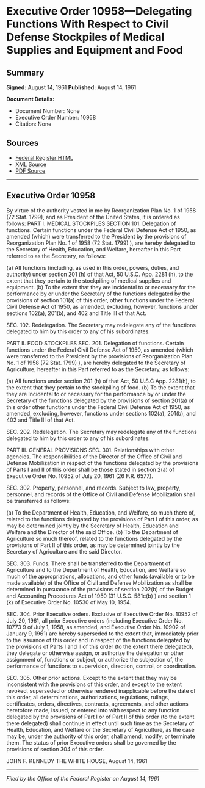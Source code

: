 # Executive Order 10958—Delegating Functions With Respect to Civil Defense Stockpiles of Medical Supplies and Equipment and Food

## Summary

**Signed:** August 14, 1961
**Published:** August 14, 1961

**Document Details:**
- Document Number: None
- Executive Order Number: 10958
- Citation: None

## Sources
- [Federal Register HTML](https://www.presidency.ucsb.edu/documents/executive-order-10958-delegating-functions-with-respect-civil-defense-stockpiles-medical)
- [XML Source](None)
- [PDF Source](None)

---

## Executive Order 10958

By virtue of the authority vested in me by Reorganization Plan No. 1 of 1958 (72 Stat. 1799), and as President of the United States, it is ordered as follows:
PART I. MEDICAL STOCKPILES
SECTION 101. Delegation of functions. Certain functions under the Federal Civil Defense Act of 1950, as amended (which) were transferred to the President by the provisions of Reorganization Plan No. 1 of 1958 (72 Stat. 1799) ), are hereby delegated to the Secretary of Health, Education, and Welfare, hereafter in this Part referred to as the Secretary, as follows:

(a) All functions (including, as used in this order, powers, duties, and authority) under section 201 (h) of that Act, 50 U.S.C. App. 2281 (h), to the extent that they pertain to the stockpiling of medical supplies and equipment.
(b) To the extent that they are incidental to or necessary for the performance by or under the Secretary of the functions delegated by the provisions of section 101(a) of this order, other functions under the Federal Civil Defense Act of 1950, as amended, excluding, however, functions under sections 102(a), 201(b), and 402 and Title III of that Act.

SEC. 102. Redelegation. The Secretary may redelegate any of the functions delegated to him by this order to any of his subordinates.

PART II. FOOD STOCKPILES
SEC. 201. Delegation of functions. Certain functions under the Federal Civil Defense Act of 1950, as amended (which were transferred to the President by the provisions of Reorganization Plan No. 1 of 1958 (72 Stat. 1799) ), are hereby delegated to the Secretary of Agriculture, hereafter in this Part referred to as the Secretary, as follows:

(a) All functions under section 201 (h) of that Act, 50 U.S.C App. 2281(h), to the extent that they pertain to the stockpiling of food.
(b) To the extent that they are Incidental to or necessary for the performance by or under the Secretary of the functions delegated by the provisions of section 201(a) of this order other functions under the Federal Civii Defense Act of 1950, as amended, excluding, however, functions under sections 102(a), 201(b), and 402 and Title III of that Act.

SEC. 202. Redelegation. The Secretary may redelegate any of the functions delegated to him by this order to any of his subordinates.

PART III. GENERAL PROVISIONS
SEC. 301. Relationships with other agencies. The responsibilities of the Director of the Office of Civil and Defense Mobilization in respect of the functions delegated by the provisions of Parts I and II of this order shall be those stated in section 2(a) of Executive Order No. 10952 of July 20, 1961 (26 F.R. 6577).

SEC. 302. Property, personnel, and records. Subject to law, property, personnel, and records of the Office of Civil and Defense Mobilization shall be transferred as follows:

(a) To the Department of Health, Education, and Welfare, so much there of, related to the functions delegated by the provisions of Part I of this order, as may be determined jointly by the Secretary of Health, Education and Welfare and the Director of the said Office.
(b) To the Department of Agriculture so much thereof, related to the functions delegated by the provisions of Part II of this order, as may be determined jointly by the Secretary of Agriculture and the said Director.

SEC. 303. Funds. There shall be transferred to the Department of Agriculture and to the Department of Health, Education, and Welfare so much of the appropriations, allocations, and other funds (available or to be made available) of the Office of Civil and Defense Mobilization as shall be determined in pursuance of the provisions of section 202(b) of the Budget and Accounting Procedures Act of 1950 (31 U.S.C. 581c(b) ) and section 1 (k) of Executive Order No. 10530 of May 10, 1954.

SEC. 304. Prior Executive orders. Exclusive of Executive Order No. 10952 of July 20, 1961, all prior Executive orders (including Executive Order No. 10773 9 of July 1, 1958, as amended, and Executive Order No. 10902 of January 9, 1961) are hereby superseded to the extent that, immediately prior to the issuance of this order and in respect of the functions delegated by the provisions of Parts I and II of this order (to the extent there delegated), they delegate or otherwise assign, or authorize the delegation or other assignment of, functions or subject, or authorize the subjection of, the performance of functions to supervision, direction, control, or coordination.

SEC. 305. Other prior actions. Except to the extent that they may be inconsistent with the provisions of this order, and except to the extent revoked, superseded or otherwise rendered inapplicable before the date of this order, all determinations, authorizations, regulations, rulings, certificates, orders, directives, contracts, agreements, and other actions heretofore made, issued, or entered into with respect to any function delegated by the provisions of Part I or of Part II of this order (to the extent there delegated) shall continue in effect until such time as the Secretary of Health, Education, and Welfare or the Secretary of Agriculture, as the case may be, under the authority of this order, shall amend, modify, or terminate them. The status of prior Executive orders shall be governed by the provisions of section 304 of this order.

JOHN F. KENNEDY
THE WHITE HOUSE,
August 14, 1961

---

*Filed by the Office of the Federal Register on August 14, 1961*
